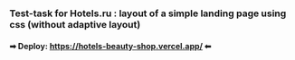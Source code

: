 
### Test-task for Hotels.ru : layout of a simple landing page using css (without adaptive layout)

#### ➡ Deploy: https://hotels-beauty-shop.vercel.app/ ⬅

